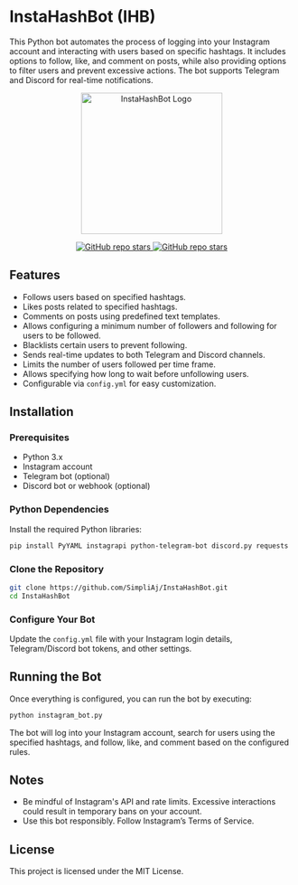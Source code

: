 
# InstaHashBot (IHB)

This Python bot automates the process of logging into your Instagram account and interacting with users based on specific hashtags. It includes options to follow, like, and comment on posts, while also providing options to filter users and prevent excessive actions. The bot supports Telegram and Discord for real-time notifications.

<p align="center">
  <img src="https://i.imgur.com/uoJtnP6.png" alt="InstaHashBot Logo" width="250"/>
</p>
<p align="center">
  <a href="https://github.com/SimpliAj/InstaHashBot/stargazers">
    <img src="https://img.shields.io/github/forks/SimpliAj/InstaHashBot?style=flat&logo=github&logoColor=whitesmoke&label=Forks" alt="GitHub repo stars"/>
    <img src="https://img.shields.io/github/stars/SimpliAj/InstaHashBot?style=flat&logo=github&logoColor=whitesmoke&label=Stars" alt="GitHub repo stars"/>
  </a>
</p>

## Features

- Follows users based on specified hashtags.
- Likes posts related to specified hashtags.
- Comments on posts using predefined text templates.
- Allows configuring a minimum number of followers and following for users to be followed.
- Blacklists certain users to prevent following.
- Sends real-time updates to both Telegram and Discord channels.
- Limits the number of users followed per time frame.
- Allows specifying how long to wait before unfollowing users.
- Configurable via `config.yml` for easy customization.

## Installation

### Prerequisites

- Python 3.x
- Instagram account
- Telegram bot (optional)
- Discord bot or webhook (optional)

### Python Dependencies

Install the required Python libraries:

```bash
pip install PyYAML instagrapi python-telegram-bot discord.py requests
```

### Clone the Repository

```bash
git clone https://github.com/SimpliAj/InstaHashBot.git
cd InstaHashBot
```

### Configure Your Bot

Update the `config.yml` file with your Instagram login details, Telegram/Discord bot tokens, and other settings.

## Running the Bot

Once everything is configured, you can run the bot by executing:

```bash
python instagram_bot.py
```

The bot will log into your Instagram account, search for users using the specified hashtags, and follow, like, and comment based on the configured rules.

## Notes

- Be mindful of Instagram's API and rate limits. Excessive interactions could result in temporary bans on your account.
- Use this bot responsibly. Follow Instagram’s Terms of Service.

## License

This project is licensed under the MIT License.
